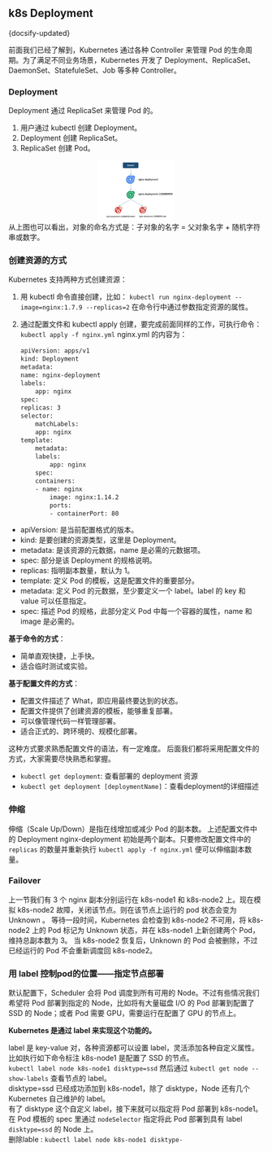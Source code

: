 ## k8s Deployment
{docsify-updated}

前面我们已经了解到，Kubernetes 通过各种 Controller 来管理 Pod 的生命周期。为了满足不同业务场景，Kubernetes 开发了 Deployment、ReplicaSet、DaemonSet、StatefuleSet、Job 等多种 Controller。

### Deployment
Deployment 通过 ReplicaSet 来管理 Pod 的。

1. 用户通过 kubectl 创建 Deployment。
2. Deployment 创建 ReplicaSet。
3. ReplicaSet 创建 Pod。

<center><img src="pics/deployment.jpg" width=30%></center>
从上图也可以看出，对象的命名方式是：子对象的名字 = 父对象名字 + 随机字符串或数字。

### 创建资源的方式
Kubernetes 支持两种方式创建资源：
1. 用 kubectl 命令直接创建，比如：
	`kubectl run nginx-deployment --image=nginx:1.7.9 --replicas=2`
	在命令行中通过参数指定资源的属性。

2. 通过配置文件和 kubectl apply 创建，要完成前面同样的工作，可执行命令：
	`kubectl apply -f nginx.yml`
	nginx.yml 的内容为：
	```
	apiVersion: apps/v1
	kind: Deployment
	metadata:
	name: nginx-deployment
	labels:
		app: nginx
	spec:
	replicas: 3
	selector:
		matchLabels:
		app: nginx
	template:
		metadata:
		labels:
			app: nginx
		spec:
		containers:
		- name: nginx
			image: nginx:1.14.2
			ports:
			- containerPort: 80
	```

+ apiVersion: 是当前配置格式的版本。
+ kind: 是要创建的资源类型，这里是 Deployment。
+ metadata: 是该资源的元数据，name 是必需的元数据项。
+ spec: 部分是该 Deployment 的规格说明。
+ replicas: 指明副本数量，默认为 1。
+ template: 定义 Pod 的模板，这是配置文件的重要部分。
+ metadata: 定义 Pod 的元数据，至少要定义一个 label。label 的 key 和 value 可以任意指定。
+ spec: 描述 Pod 的规格，此部分定义 Pod 中每一个容器的属性，name 和 image 是必需的。

**基于命令的方式**：
   + 简单直观快捷，上手快。
   + 适合临时测试或实验。

**基于配置文件的方式**：
   + 配置文件描述了 What，即应用最终要达到的状态。
   + 配置文件提供了创建资源的模板，能够重复部署。
   + 可以像管理代码一样管理部署。
   + 适合正式的、跨环境的、规模化部署。

这种方式要求熟悉配置文件的语法，有一定难度。
后面我们都将采用配置文件的方式，大家需要尽快熟悉和掌握。

+ `kubectl get deployment`: 查看部署的 deployment 资源
+ `kubectl get deployment [deploymentName]`：查看deployment的详细描述

### 伸缩
伸缩（Scale Up/Down）是指在线增加或减少 Pod 的副本数。
上述配置文件中的 Deployment nginx-deployment 初始是两个副本。只要修改配置文件中的 `replicas` 的数量并重新执行 `kubectl apply -f nginx.yml` 便可以伸缩副本数量。

### Failover
上一节我们有 3 个 nginx 副本分别运行在 k8s-node1 和 k8s-node2 上。现在模拟 k8s-node2 故障，关闭该节点。则在该节点上运行的 pod 状态会变为 Unknown 。
等待一段时间，Kubernetes 会检查到 k8s-node2 不可用，将 k8s-node2 上的 Pod 标记为 Unknown 状态，并在 k8s-node1 上新创建两个 Pod，维持总副本数为 3。
当 k8s-node2 恢复后，Unknown 的 Pod 会被删除，不过已经运行的 Pod 不会重新调度回 k8s-node2。

### 用 label 控制pod的位置——指定节点部署
默认配置下，Scheduler 会将 Pod 调度到所有可用的 Node。不过有些情况我们希望将 Pod 部署到指定的 Node，比如将有大量磁盘 I/O 的 Pod 部署到配置了 SSD 的 Node；或者 Pod 需要 GPU，需要运行在配置了 GPU 的节点上。

**Kubernetes 是通过 label 来实现这个功能的。**

label 是 key-value 对，各种资源都可以设置 label，灵活添加各种自定义属性。比如执行如下命令标注 k8s-node1 是配置了 SSD 的节点。  
`kubectl label node k8s-node1 disktype=ssd`
然后通过 `kubectl get node --show-labels` 查看节点的 label。  
disktype=ssd 已经成功添加到 k8s-node1，除了 disktype，Node 还有几个 Kubernetes 自己维护的 label。  
有了 disktype 这个自定义 label，接下来就可以指定将 Pod 部署到 k8s-node1。  
在 Pod 模板的 spec 里通过 `nodeSelector` 指定将此 Pod 部署到具有 label `disktype=ssd` 的 Node 上。  
删除lable : `kubectl label node k8s-node1 disktype-`


